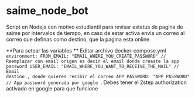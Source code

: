 # saime_node_bot
Script en Nodejs con motivo estudiantil para revisar estatus de pagina de saime por intervalos de tiempo, en caso de estar activa envia un correo al correo que definas como destino, que la pagina esta online

**Para setear las variables **
Editar archivo docker-compose.yml
<code>
      environment:
      FROM_EMAIL: "EMAIL_WHERE_YOU_CREATE_PASSWORD" // Reemplazar con email origen es decir el email donde creaste la app password
      USER_EMAIL: "EMAIL_WHERE_YOU_WANT_TO_RECEIVE_THE_MAIL" // Email destino , donde quieres recibir el correo
      APP_PASSWORD: "APP_PASSWORD" // App password generada por google 
</code>.
Debes tener el 2step authorization activado en google para que funcione
